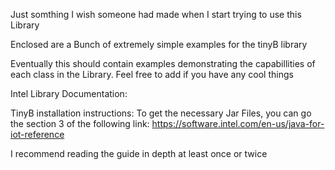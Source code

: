 Just somthing I wish someone had made when I start trying to  use this Library

Enclosed are a Bunch of extremely simple examples for the tinyB library

Eventually this should contain examples demonstrating the capabillities of each class in the Library.
Feel free to add if you have any cool things

Intel Library Documentation: 

TinyB installation instructions: 
To get the necessary Jar Files, you can go the section 3 of the following link:
https://software.intel.com/en-us/java-for-iot-reference

I recommend reading the guide in depth at least once or twice
